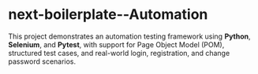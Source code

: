 # next-boilerplate--Automation
This project demonstrates an automation testing framework using **Python**, **Selenium**, and **Pytest**, with support for Page Object Model (POM), structured test cases, and real-world login, registration, and change password scenarios.

